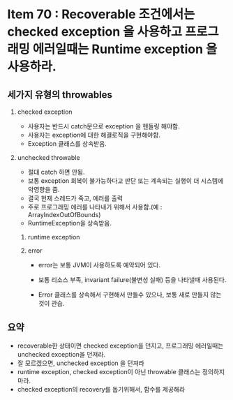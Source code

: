 # Item 70 : Recoverable 조건에서는 checked exception 을 사용하고 프로그래밍 에러일때는 Runtime exception 을 사용하라.

## 세가지 유형의 throwables

1. checked exception

   - 사용자는 반드시 catch문으로 exception 을 헨들링 해야함.
   - 사용자는 exception에 대한 해결로직을 구현해야함.
   - Exception 클래스를 상속받음.

2. unchecked throwable

   - 절대 catch 하면 안됨.
   - 보통 exception 회복이 불가능하다고 판단 또는 계속되는 실행이 더 시스템에 악영향을 줌.
   - 결국 현재 스레드가 죽고, 에러를 출력
   - 주로 프로그래밍 에러를 나타내기 위해서 사용함.(예 : ArrayIndexOutOfBounds)
   - RuntimeException을 상속받음.

   1. runtime exception

   2. error

      - error는 보통 JVM이 사용하도록 예약되어 있다. 
      - 보통 리소스 부족, invariant failure(불변성 실패) 등을 나타낼때 사용된다.

      - Error 클래스를 상속해서 구현해서 만들수 있으나, 보통 새로 만들지 않는것이 관습.

## 요약

- recoverable한 상태이면 checked exception을 던지고, 프로그래밍 에러일때는 unchecked exception을 던져라. 
- 잘 모르겠으면, unchecked exception 을 던져라
- runtime exception, checked exception이 아닌 throwable 클래스는 정의하지마라.
-  checked exception의 recovery를 돕기위해서, 함수를 제공해라